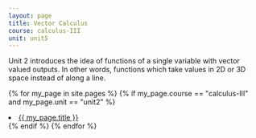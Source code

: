 ```yaml
---
layout: page
title: Vector Calculus
course: calculus-III
unit: unit5
---
```


Unit 2 introduces the idea of functions of a single variable with vector valued outputs. In other words, functions which take values in 2D or 3D space instead of along a line. 

{% for my_page in site.pages %}
{% if  my_page.course == "calculus-III" and my_page.unit == "unit2" %}
<li> <a class="page-link" href="{{ my_page.url | prepend: site.baseurl }}">{{ my_page.title }}</a> </li>
{% endif %}
{% endfor %}

